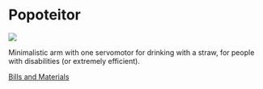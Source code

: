 # Popoteitor

![](assets/imgs/Popoteitor_0.8_2.gif)

Minimalistic arm with one servomotor for drinking with a straw, for people with disabilities (or extremely efficient).


[Bills and Materials](https://docs.google.com/spreadsheets/d/1GLtOCIde5uscje3DoXqcxh7tF54nDZF1I-TraSEUvGM/edit?usp=sharing)



